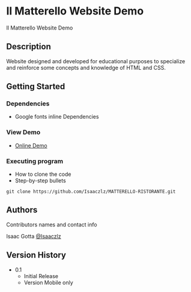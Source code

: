 # Il Matterello Website Demo

Il Matterello Website Demo

## Description

Website designed and developed for educational purposes to specialize and reinforce some concepts and knowledge of HTML and CSS.

## Getting Started

### Dependencies

- Google fonts inline Dependencies

### View Demo

- [Online Demo](https://matterello-ristorante.vercel.app/)

### Executing program

- How to clone the code
- Step-by-step bullets

```
git clone https://github.com/Isaaczlz/MATTERELLO-RISTORANTE.git
```

## Authors

Contributors names and contact info

Isaac Gotta
[@Isaaczlz](https://www.linkedin.com/in/IsaacGotta)

## Version History

- 0.1
  - Initial Release
  - Version Mobile only
